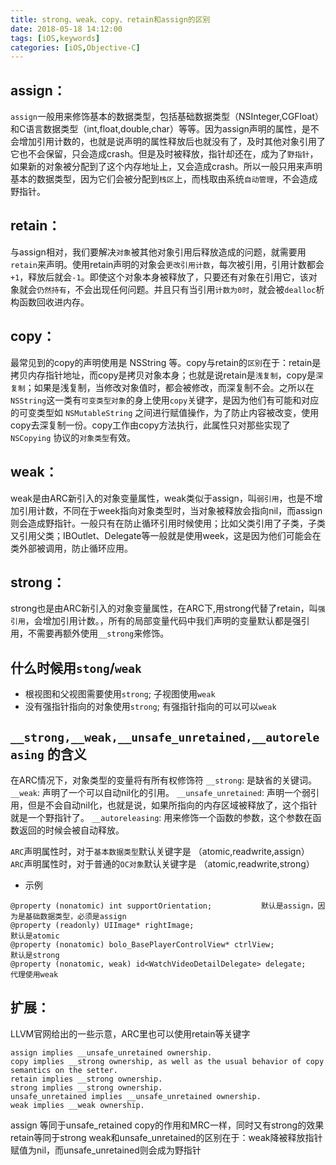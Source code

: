 ```yaml
---
title: strong、weak、copy、retain和assign的区别
date: 2018-05-18 14:12:00
tags: [iOS,keywords]
categories: [iOS,Objective-C]
---
```


## assign：
`assign`一般用来修饰基本的数据类型，包括基础数据类型（NSInteger,CGFloat）和C语言数据类型（int,float,double,char）等等。因为assign声明的属性，是不会增加引用计数的，也就是说声明的属性释放后也就没有了，及时其他对象引用了它也不会保留，只会造成crash。但是及时被释放，指针却还在，成为了`野指针`，如果新的对象被分配到了这个内存地址上，又会造成crash。所以一般只用来声明基本的数据类型，因为它们会被分配到`栈区`上，而栈取由系统`自动管理`，不会造成野指针。

## retain：
与assign相对，我们要解决`对象`被其他对象引用后释放造成的问题，就需要用`retain`来声明。使用retain声明的对象会`更改引用计数`，每次被引用，引用计数都会`+1`，释放后就会`-1`。即使这个对象本身被释放了，只要还有对象在引用它，该对象就会`仍然持有`，不会出现任何问题。并且只有当引用`计数为0时`，就会被`dealloc`析构函数回收进内存。

## copy：
最常见到的copy的声明使用是 NSString 等。copy与retain的`区别`在于：retain是拷贝内存指针地址，而copy是拷贝对象本身；也就是说retain是`浅复制`，copy是`深复制`；如果是浅复制，当修改对象值时，都会被修改，而深复制不会。之所以在`NSString`这一类有`可变类型对象`的身上使用`copy`关键字，是因为他们有可能和对应的可变类型如 `NSMutableString` 之间进行赋值操作，为了防止内容被改变，使用copy去深复制一份。copy工作由copy方法执行，此属性只对那些实现了 `NSCopying` 协议的`对象类型`有效。

## weak：
weak是由ARC新引入的对象变量属性，weak类似于assign，叫`弱引用`，也是不增加引用计数，不同在于week指向对象类型时，当对象被释放会指向nil，而assign则会造成野指针。一般只有在防止循环引用时候使用；比如父类引用了子类，子类又引用父类；IBOutlet、Delegate等一般就是使用week，这是因为他们可能会在类外部被调用，防止循环应用。

## strong：
strong也是由ARC新引入的对象变量属性，在ARC下,用strong代替了retain，叫`强引用`，会增加引用计数。，所有的局部变量代码中我们声明的变量默认都是强引用，不需要再额外使用`__strong`来修饰。

## 什么时候用`stong`/`weak`
- 根视图和父视图需要使用`strong`; 子视图使用`weak`
- 没有强指针指向的对象使用`strong`; 有强指针指向的可以可以`weak`

## `__strong,__weak,__unsafe_unretained,__autoreleasing` 的含义
在ARC情况下，对象类型的变量将有所有权修饰符
`__strong`: 是缺省的关键词。
`__weak`: 声明了一个可以自动nil化的引用。
`__unsafe_unretained`: 声明一个弱引用，但是不会自动nil化，也就是说，如果所指向的内存区域被释放了，这个指针就是一个野指针了。
`__autoreleasing`: 用来修饰一个函数的参数，这个参数在函数返回的时候会被自动释放。

`ARC`声明属性时，对于`基本数据类型`默认关键字是 （atomic,readwrite,assign）
`ARC`声明属性时，对于普通的`OC对象`默认关键字是 （atomic,readwrite,strong）
- 示例
``` Objc
@property (nonatomic) int supportOrientation;           默认是assign，因为是基础数据类型，必须是assign
@property (readonly) UIImage* rightImage;                                     默认是atomic
@property (nonatomic) bolo_BasePlayerControlView* ctrlView;            默认是strong
@property (nonatomic, weak) id<WatchVideoDetailDelegate> delegate;         代理使用weak
```

## 扩展：
LLVM官网给出的一些示意，ARC里也可以使用retain等关键字
```
assign implies __unsafe_unretained ownership.
copy implies __strong ownership, as well as the usual behavior of copy semantics on the setter.
retain implies __strong ownership.
strong implies __strong ownership.
unsafe_unretained implies __unsafe_unretained ownership.
weak implies __weak ownership.
```
assign 等同于unsafe_retained
copy的作用和MRC一样，同时又有strong的效果
retain等同于strong
weak和unsafe_unretained的区别在于：weak降被释放指针赋值为nil，而unsafe_unretained则会成为野指针
